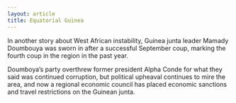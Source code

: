 ```yaml
---
layout: article
title: Equatorial Guinea
---
```


In another story about West African instability, Guinea junta leader Mamady Doumbouya was sworn in after a successful September coup, marking the fourth coup in the region in the past year.

Doumboya’s party overthrew former president Alpha Conde for what they said was continued corruption, but political upheaval continues to mire the area, and now a regional economic council has placed economic sanctions and travel restrictions on the Guinean junta.
